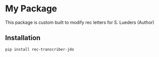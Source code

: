 # My Package

This package is custom built to modify rec letters for S. Lueders (Author)

## Installation

```bash
pip install rec-transcriber-jdo